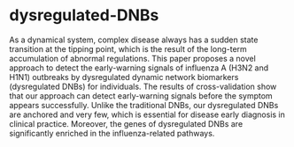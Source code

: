# dysregulated-DNBs
As a dynamical system, complex disease always has a sudden state transition at the tipping point, which is the result of the long-term accumulation of abnormal regulations. This paper proposes a novel approach to detect the early-warning signals of influenza A (H3N2 and H1N1) outbreaks by dysregulated dynamic network biomarkers (dysregulated DNBs) for individuals. The results of cross-validation show that our approach can detect early-warning signals before the symptom appears successfully. Unlike the traditional DNBs, our dysregulated DNBs are anchored and very few, which is essential for disease early diagnosis in clinical practice. Moreover, the genes of dysregulated DNBs are significantly enriched in the influenza-related pathways. 
